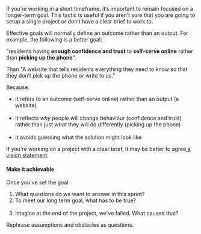 If you’re working in a short timeframe, it’s important to remain focused on a longer-term goal. This tactic is useful if you aren’t sure that you are going to setup a single project or don’t have a clear brief to work to.

Effective goals will normally define an outcome rather than an output. For example, the following is a better goal:

"residents having <b>enough confidence and trust</b> to <b>self-serve online</b> rather than <b>picking up the phone</b>".

Than
"A website that tells residents everything they need to know so that they don’t pick up the phone or write to us."

Because:
<ul><li>It refers to an outcome (self-serve online) rather than an output (a website)</li> 
<li>It reflects <i>why </i>people will change behaviour (confidence and trust) rather than just <i>what </i>they will do differently (picking up the phone)</li> 
<li>It avoids guessing what the solution might look like</li></ul>

If you're working on a project with a clear brief, it may be better to agree<a href='https://docs.google.com/document/d/1sJ7AEC23vXTMrUNZXCNV9NsiYhhRmG1KDEQWzF5W8nA/edit#heading=h.xk84ndmzzg82'> a vision statement</a>.

<h4>Make it achievable</h4>
Once you've set the goal
<ol><li>What questions do we want to answer in this sprint?</li>
<li>To meet our long term goal, what has to be true?</li> 
<li>Imagine at the end of the project, we've failed. What caused that?</li>
</ol>
Rephrase assumptions and obstacles as questions.
